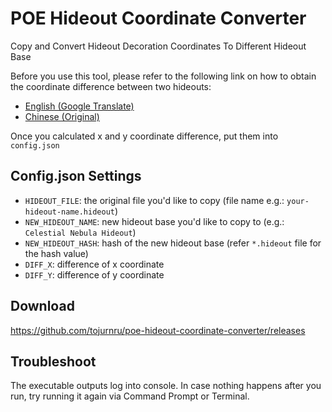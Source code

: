 # POE Hideout Coordinate Converter

Copy and Convert Hideout Decoration Coordinates To Different Hideout Base

Before you use this tool, please refer to the following link on how to obtain the coordinate difference between two hideouts:
- [English (Google Translate)](https://translate.google.com/translate?sl=zh-CN&tl=en&u=https://forum.gamer.com.tw/Co.php?bsn%3D18966%26sn%3D549600%26subbsn%3D13%26bPage%3D0)
- [Chinese (Original)](https://forum.gamer.com.tw/C.php?bsn=18966&snA=124827&page=1&gothis=549600#549600)

Once you calculated x and y coordinate difference, put them into `config.json`

## Config.json Settings
- `HIDEOUT_FILE`: the original file you'd like to copy (file name e.g.: `your-hideout-name.hideout`)
- `NEW_HIDEOUT_NAME`: new hideout base you'd like to copy to (e.g.: `Celestial Nebula Hideout`)
- `NEW_HIDEOUT_HASH`: hash of the new hideout base (refer `*.hideout` file for the hash value)
- `DIFF_X`: difference of x coordinate
- `DIFF_Y`: difference of y coordinate

## Download
https://github.com/tojurnru/poe-hideout-coordinate-converter/releases

## Troubleshoot

The executable outputs log into console. In case nothing happens after you run, try running it again via Command Prompt or Terminal.
